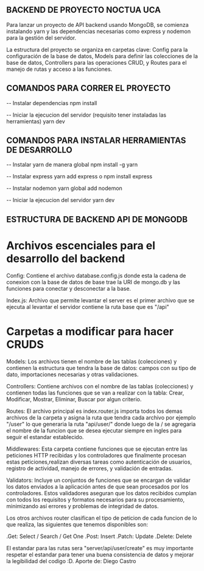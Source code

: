 ## BACKEND DE PROYECTO NOCTUA UCA 

Para lanzar un proyecto de API backend usando MongoDB, se comienza instalando yarn y las dependencias necesarias como express y nodemon para la gestión del servidor. 

La estructura del proyecto se organiza en carpetas clave: Config para la configuración de la base de datos, Models para definir las colecciones de la base de datos, Controllers para las operaciones CRUD, y Routes para el manejo de rutas y acceso a las funciones. 

## COMANDOS PARA CORRER EL PROYECTO 

-- Instalar dependencias 
npm install 

-- Iniciar la ejecucion del servidor (requisito tener instaladas las herramientas) 
yarn dev 

## COMANDOS PARA INSTALAR HERRAMIENTAS DE DESARROLLO 

-- Instalar yarn de manera global 
npm install -g yarn 

-- Instalar express yarn 
add express o npm install express 

-- Instalar nodemon 
yarn global add nodemon 

-- Iniciar la ejecucion del servidor 
yarn dev 

## ESTRUCTURA DE BACKEND API DE MONGODB

# Archivos escenciales para el desarrollo del backend

Config: Contiene el archivo database.config.js donde esta la cadena de conexion con 
la base de datos de base trae la URI de mongo.db y las funciones para conectar y desconectar a la base.

Index.js: Archivo que permite levantar el server es el primer archivo que se ejecuta al 
levantar el servidor contiene la ruta base que es "/api"

# Carpetas a modificar para hacer CRUDS 

Models: Los archivos tienen el nombre de las tablas (colecciones) y contienen la estructura 
que tendra la base de datos: campos con su tipo de dato, importaciones necesarias y otras validaciones. 

Controllers: Contiene archivos con el nombre de las tablas (colecciones) y contienen todas las 
funciones que se van a realizar con la tabla: Crear, Modificar, Mostrar, Eliminar, Buscar por 
algun criterio.

Routes: El archivo principal es index.router.js importa todos los demas archivos de la carpeta 
y asigna la ruta que tendra cada archivo por ejemplo "/user" lo que generaria la ruta "api/user/"
donde luego de la / se agregaria el nombre de la funcion que se desea ejecutar siempre en ingles
para seguir el estandar establecido. 

Middlewares: Esta carpeta contiene funciones que se ejecutan entre las peticiones HTTP recibidas y 
los controladores que finalmente procesan estas peticiones,realizan diversas tareas como autenticación de usuarios, 
registro de actividad, manejo de errores, y validación de entradas.

Validators: Incluye un conjuntos de funciones que se encargan de validar los datos enviados a la aplicación antes de 
que sean procesados por los controladores. Estos validadores aseguran que los datos recibidos cumplan con todos 
los requisitos y formatos necesarios para su procesamiento, minimizando así errores y problemas de integridad de datos. 

Los otros archivos router clasifican el tipo de peticion de cada funcion de lo que realiza, las siguientes que tenemos 
disponibles son:

.Get: Select / Search / Get One
.Post: Insert
.Patch: Update
.Delete: Delete 

El estandar para las rutas sera "server/api/user/create" es muy importante respetar el estandar para tener 
una buena consistencia de datos y mejorar la legibilidad del codigo :D. Aporte de: Diego Castro